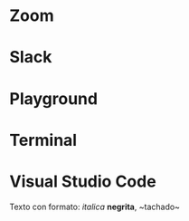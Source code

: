# Zoom

# Slack

# Playground

# Terminal

# Visual Studio Code

Texto con formato: _italica_ **negrita**, ~tachado~ 